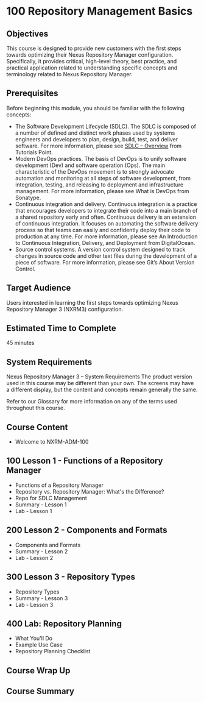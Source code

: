 # 100 Repository Management Basics

## Objectives
This course is designed to provide new customers with the first steps towards optimizing their Nexus Repository Manager configuration. Specifically, it provides critical, high-level theory, best practice, and practical application related to understanding specific concepts and terminology related to Nexus Repository Manager.

## Prerequisites
Before beginning this module, you should be familiar with the following concepts:

- The Software Development Lifecycle (SDLC). The SDLC is composed of a number of defined and distinct work phases used by systems engineers and developers to plan, design, build, test, and deliver software. For more information, please see [SDLC – Overview](https://www.tutorialspoint.com/sdlc/sdlc_overview) from Tutorials Point.
- Modern DevOps practices. The basis of DevOps is to unify software development (Dev) and software operation (Ops). The main characteristic of the DevOps movement is to strongly advocate automation and monitoring at all steps of software development, from integration, testing, and releasing to deployment and infrastructure management. For more information, please see What is DevOps from Sonatype.
- Continuous integration and delivery. Continuous integration is a practice that encourages developers to integrate their code into a main branch of a shared repository early and often. Continuous delivery is an extension of continuous integration. It focuses on automating the software delivery process so that teams can easily and confidently deploy their code to production at any time. For more information, please see An Introduction to Continuous Integration, Delivery, and Deployment from DigitalOcean.
- Source control systems. A version control system designed to track changes in source code and other text files during the development of a piece of software. For more information, please see Git’s About Version Control.

## Target Audience
Users interested in learning the first steps towards optimizing Nexus Repository Manager 3 (NXRM3) configuration.

## Estimated Time to Complete
45 minutes

## System Requirements
Nexus Repository Manager 3 – System Requirements
The product version used in this course may be different than your own. The screens may have a different display, but the content and concepts remain generally the same.

Refer to our Glossary for more information on any of the terms used throughout this course.

## Course Content
- Welcome to NXRM-ADM-100

## 100 Lesson 1 - Functions of a Repository Manager
- Functions of a Repository Manager
- Repository vs. Repository Manager: What's the Difference?
- Repo for SDLC Management
- Summary - Lesson 1
- Lab - Lesson 1

## 200 Lesson 2 - Components and Formats
- Components and Formats
- Summary - Lesson 2
- Lab - Lesson 2

## 300 Lesson 3 - Repository Types
- Repository Types
- Summary - Lesson 3
- Lab - Lesson 3

## 400 Lab: Repository Planning
- What You'll Do
- Example Use Case
- Repository Planning Checklist

## Course Wrap Up

## Course Summary
